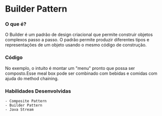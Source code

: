 # Builder Pattern

### O que é?
O Builder é um padrão de design criacional que permite construir objetos complexos passo a passo. O padrão permite produzir diferentes tipos e representações de um objeto usando o mesmo código de construção.

### Código
No exemplo, o intuito é montar um "menu" pronto que possa ser composto.Esse meal box pode ser combinado com bebidas e comidas com ajuda do method chaining.

### Habilidades Desenvolvidas
    - Composite Pattern
    - Builder Pattern
    - Java Stream